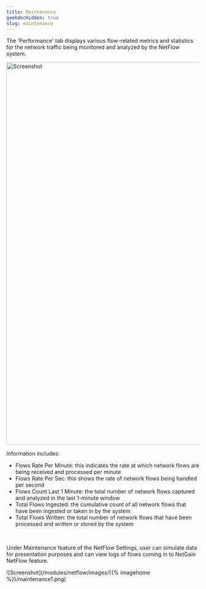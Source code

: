 ```yaml
---
title: Maintenance
geekdocHidden: true
slug: maintenance
---
```


The 'Performance' tab displays various flow-related metrics and statistics for the network traffic being monitored and analyzed by the NetFlow system.

<img src="/modules/netflow/images/{{% imagehome %}}/performance1.png" alt="Screenshot" style="width: 1000px; height: auto;">

Information includes:
* Flows Rate Per Minute: this indicates the rate at which network flows are being received and processed per minute
* Flows Rate Per Sec: this shows the rate of network flows being handled per second
* Flows Count Last 1 Minute: the total number of network flows captured and analyzed in the last 1-minute window 
* Total Flows Ingested: the cumulative count of all network flows that have been ingested or taken in by the system 
* Total Flows Written: the total number of network flows that have been processed and written or stored by the system 

&nbsp;

Under Maintenance feature of the NetFlow Settings, user can simulate data for presentation purposes and can view logs of flows coming in to NetGain NetFlow feature.

![Screenshot](/modules/netflow/images/{{% imagehome %}}/maintenance1.png)
